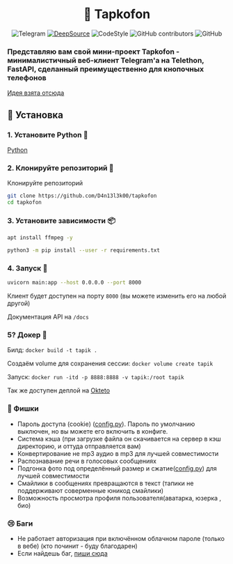 
<div align="center">

# 👞 Tapkofon
![Telegram](https://img.shields.io/badge/Telegram-blue?style=flat&logo=telegram)
[![DeepSource](https://deepsource.io/gh/D4n13l3k00/tapkofon.svg/?label=resolved+issues)](https://deepsource.io/gh/D4n13l3k00/tapkofon/?ref=repository-badge)
![CodeStyle](https://img.shields.io/badge/code%20style-black-black)
![GitHub contributors](https://img.shields.io/github/contributors/D4n13l3k00/tapkofon)
![GitHub](https://img.shields.io/github/license/D4n13l3k00/tapkofon)

</div>


### Представляю вам свой мини-проект Tapkofon - минималистичный веб-клиент Telegram'а на Telethon, FastAPI, сделанный преимущественно для кнопочных телефонов

[Идея взята отсюда](https://github.com/xadjilut/microclient)

## 🔻 Установка

### 1. Установите Python 🐍

[Python](https://www.python.org/downloads/)

### 2. Клонируйте репозиторий 📩

Клонируйте репозиторий

```bash
git clone https://github.com/D4n13l3k00/tapkofon
cd tapkofon
```

### 3. Установите зависимости 📦

```bash
apt install ffmpeg -y

python3 -m pip install --user -r requirements.txt
```

### 4. Запуск 🚀

```bash
uvicorn main:app --host 0.0.0.0 --port 8000
```

Клиент будет доступен на порту `8000` (вы можете изменить его на любой другой)

Документация API на `/docs`

### 5? Докер 🐳

Билд: `docker build -t tapik .`

Создаём volume для сохранения сессии: `docker volume create tapik`

Запуск: `docker run -itd -p 8888:8888 -v tapik:/root tapik`

Так же доступен деплой на [Okteto](https://cloud.okteto.com/#/deploy?repository=https://github.com/D4n13l3k00/tapkofon)

### 💖 Фишки

- Пароль доступа (cookie) ([config.py](/config.py)). Пароль по умолчанию выключен, но вы можете его включить в конфиге.
- Система кэша (при загрузке файла он скачивается на сервер в кэш директорию, и оттуда отправляется вам)
- Конвертирование не mp3 аудио в mp3 для лучшей совместимости
- Распознавание речи в голосовых сообщениях
- Подгонка фото под определённый размер и сжатие([config.py](/config.py)) для лучшей совместимости
- Смайлики в сообщениях превращаются в текст (тапики не поддерживают соверменные юникод смайлики)
- Возможность просмотра профиля пользователя(аватарка, юзерка , био)

### 😢 Баги

- Не работает авторизация при включённом облачном пароле (только в вебе) (кто починит - буду благодарен)
- Если найдешь баг, [пиши сюда](https://t.me/D4n13l3k00)
